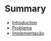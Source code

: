 # Summary

* [Introduction](README.md)
* [Problema](doc/problema.md)
* [Implementação](doc/implementacao.md)

